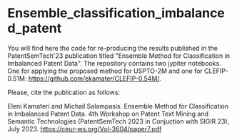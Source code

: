 # Ensemble_classification_imbalanced_patent

You will find here the code for re-producing the results published in the PatentSemTech'23 publication titled "Ensemble Method for Classification in Imbalanced Patent Data". The repository contains two jypiter notebooks. One for applying the proposed method for USPTO-2M and one for CLEFIP-0.51M: https://github.com/ekamater/CLEFIP-0.54M/. 

Please, cite the publication as follows:

Eleni Kamateri and Michail Salampasis. 
Ensemble Method for Classification in Imbalanced Patent Data. 
4th Workshop on Patent Text Mining and Semantic Technologies 
(PatentSemTech 2023 in Conjuction with SIGIR 23), July 2023. 
https://ceur-ws.org/Vol-3604/paper7.pdf
